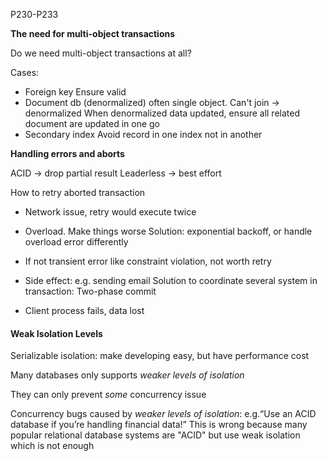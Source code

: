P230-P233

**The need for multi-object transactions**

Do we need multi-object transactions at all?

Cases:

- Foreign key
  Ensure valid
- Document db (denormalized)
  often single object.
  Can't join -> denormalized
  When denormalized data updated, ensure all related document are updated in one go
- Secondary index
  Avoid record in one index not in another

**Handling errors and aborts**

ACID -> drop partial result
Leaderless -> best effort

How to retry aborted transaction

- Network issue, retry would execute twice

- Overload. Make things worse
  Solution: exponential backoff, or handle overload error differently

- If not transient error like constraint violation, not worth retry

- Side effect: e.g. sending email
  Solution to coordinate several system in transaction: Two-phase commit

- Client process fails, data lost

  

#### Weak Isolation Levels

Serializable isolation: make developing easy, but have performance cost

Many databases only supports *weaker levels of isolation*

They can only prevent *some* concurrency issue

Concurrency bugs caused by  *weaker levels of isolation*:
e.g.“Use an ACID database if you’re handling financial data!”
This is wrong because many popular relational database systems are "ACID" but use weak isolation which is not enough
